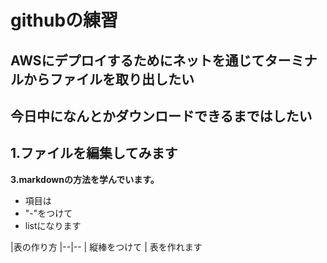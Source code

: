 # githubの練習
##  AWSにデプロイするためにネットを通じてターミナルからファイルを取り出したい
## 今日中になんとかダウンロードできるまではしたい
##  1.ファイルを編集してみます

**3.markdownの方法を学んでいます。**

- 項目は
- "-"をつけて
- listになります

|表の作り方
|--|--
| 縦棒をつけて
| 表を作れます
